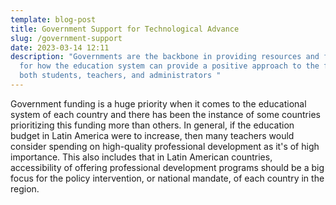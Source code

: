 ```yaml
---
template: blog-post
title: Government Support for Technological Advance
slug: /government-support
date: 2023-03-14 12:11
description: "Governments are the backbone in providing resources and funding
  for how the education system can provide a positive approach to the future of
  both students, teachers, and administrators "
---
```

G﻿overnment funding is a huge priority when it comes to the educational system of each country and there has been the instance of some countries prioritizing this funding more than others. In general, if the education budget in Latin America were to increase, then many teachers would consider spending on high-quality professional development as it's of high importance. This also includes that in Latin American countries, accessibility of offering professional development programs should be a big focus for the policy intervention, or national mandate, of each country in the region.